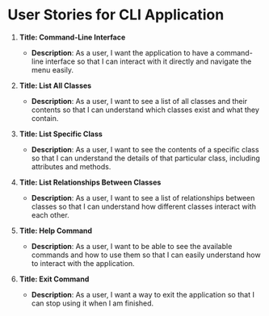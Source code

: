 # User Stories for CLI Application

1. **Title: Command-Line Interface**
    - **Description**: As a user, I want the application to have a command-line interface so that I can interact with it directly and navigate the menu easily.

2. **Title: List All Classes**
    - **Description**: As a user, I want to see a list of all classes and their contents so that I can understand which classes exist and what they contain.

3. **Title: List Specific Class**
    - **Description**: As a user, I want to see the contents of a specific class so that I can understand the details of that particular class, including attributes and methods.

4. **Title: List Relationships Between Classes**
    - **Description**: As a user, I want to see a list of relationships between classes so that I can understand how different classes interact with each other.

5. **Title: Help Command**
    - **Description**: As a user, I want to be able to see the available commands and how to use them so that I can easily understand how to interact with the application.

6. **Title: Exit Command**
    - **Description**: As a user, I want a way to exit the application so that I can stop using it when I am finished.
